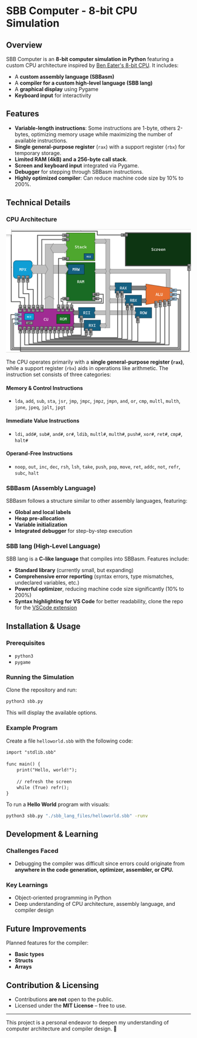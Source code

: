 # SBB Computer - 8-bit CPU Simulation

## Overview
SBB Computer is an **8-bit computer simulation in Python** featuring a custom CPU architecture inspired by [Ben Eater's 8-bit CPU](https://eater.net/8bit). It includes:
- A **custom assembly language (SBBasm)**
- A **compiler for a custom high-level language (SBB lang)**
- A **graphical display** using Pygame
- **Keyboard input** for interactivity

## Features
- **Variable-length instructions**: Some instructions are 1-byte, others 2-bytes, optimizing memory usage while maximizing the number of available instructions.
- **Single general-purpose register** (`rax`) with a support register (`rbx`) for temporary storage.
- **Limited RAM (4kB) and a 256-byte call stack**.
- **Screen and keyboard input** integrated via Pygame.
- **Debugger** for stepping through SBBasm instructions.
- **Highly optimized compiler**: Can reduce machine code size by 10% to 200%.

## Technical Details
### CPU Architecture

![SBB Computer Architecture](./CPU-diagram.png)

The CPU operates primarily with a **single general-purpose register (`rax`)**, while a support register (`rbx`) aids in operations like arithmetic. The instruction set consists of three categories:

#### Memory & Control Instructions
- `lda`, `add`, `sub`, `sta`, `jsr`, `jmp`, `jmpc`, `jmpz`, `jmpn`, `and`, `or`, `cmp`, `multl`, `multh`, `jpne`, `jpeq`, `jplt`, `jpgt`

#### Immediate Value Instructions
- `ldi`, `add#`, `sub#`, `and#`, `or#`, `ldib`, `multl#`, `multh#`, `push#`, `xor#`, `ret#`, `cmp#`, `halt#`

#### Operand-Free Instructions
- `noop`, `out`, `inc`, `dec`, `rsh`, `lsh`, `take`, `push`, `pop`, `move`, `ret`, `addc`, `not`, `refr`, `subc`, `halt`

### SBBasm (Assembly Language)
SBBasm follows a structure similar to other assembly languages, featuring:
- **Global and local labels**
- **Heap pre-allocation**
- **Variable initialization**
- **Integrated debugger** for step-by-step execution

### SBB lang (High-Level Language)
SBB lang is a **C-like language** that compiles into SBBasm. Features include:
- **Standard library** (currently small, but expanding)
- **Comprehensive error reporting** (syntax errors, type mismatches, undeclared variables, etc.)
- **Powerful optimizer**, reducing machine code size significantly (10% to 200%)
- **Syntax highlighting for VS Code** for better readability, clone the repo for the [VSCode extension](https://github.com/DromadaireFache/my-languages-vscode-extention)

## Installation & Usage
### Prerequisites
- `python3`
- `pygame`

### Running the Simulation
Clone the repository and run:
```bash
python3 sbb.py
```
This will display the available options.

### Example Program
Create a file `helloworld.sbb` with the following code:
```sbb
import "stdlib.sbb"

func main() {
    print("Hello, world!");

    // refresh the screen
    while (True) refr();
}
```

To run a **Hello World** program with visuals:
```bash
python3 sbb.py "./sbb_lang_files/helloworld.sbb" -runv
```

## Development & Learning
### Challenges Faced
- Debugging the compiler was difficult since errors could originate from **anywhere in the code generation, optimizer, assembler, or CPU.**

### Key Learnings
- Object-oriented programming in Python
- Deep understanding of CPU architecture, assembly language, and compiler design

## Future Improvements
Planned features for the compiler:
- **Basic types**
- **Structs**
- **Arrays**

## Contribution & Licensing
- Contributions **are not** open to the public.
- Licensed under the **MIT License** – free to use.

---
This project is a personal endeavor to deepen my understanding of computer architecture and compiler design. 🚀